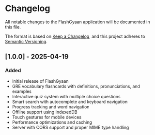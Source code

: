 # Changelog

All notable changes to the FlashGyaan application will be documented in this file.

The format is based on [Keep a Changelog](https://keepachangelog.com/en/1.0.0/),
and this project adheres to [Semantic Versioning](https://semver.org/spec/v2.0.0.html).

## [1.0.0] - 2025-04-19

### Added
- Initial release of FlashGyaan
- GRE vocabulary flashcards with definitions, pronunciations, and examples
- Interactive quiz system with multiple choice questions
- Smart search with autocomplete and keyboard navigation
- Progress tracking and word navigation
- Offline support using IndexedDB
- Touch gestures for mobile devices
- Performance optimizations and caching
- Server with CORS support and proper MIME type handling 